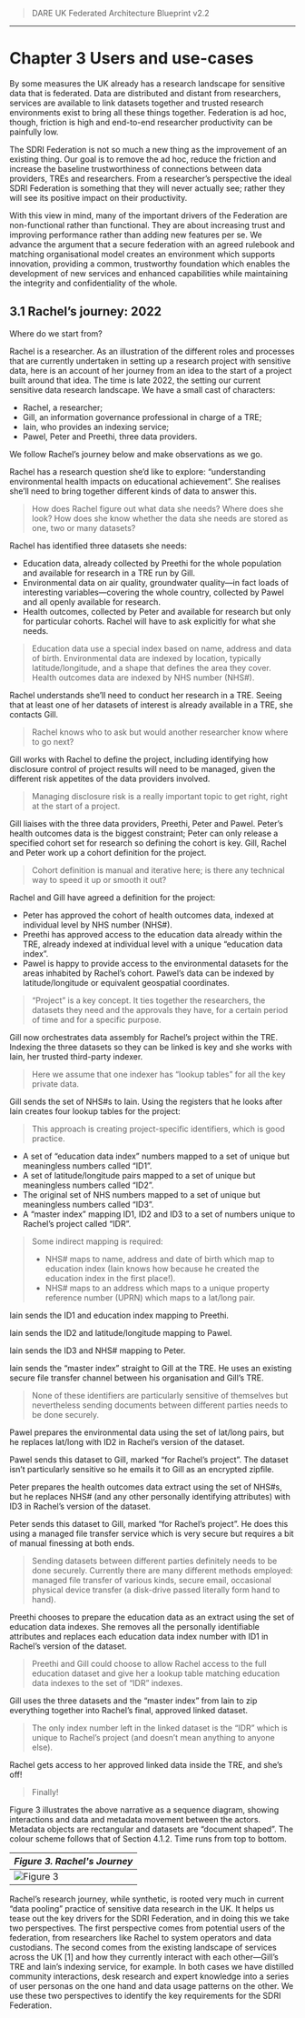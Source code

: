 > DARE UK Federated Architecture Blueprint  v2.2
----


# Chapter 3 Users and use-cases

By some measures the UK already has a research landscape for sensitive data that is
federated. Data are distributed and distant from researchers, services are available to link
datasets together and trusted research environments exist to bring all these things together.
Federation is ad hoc, though, friction is high and end-to-end researcher productivity can be
painfully low.

The SDRI Federation is not so much a new thing as the improvement of an existing thing. Our
goal is to remove the ad hoc, reduce the friction and increase the baseline trustworthiness of
connections between data providers, TREs and researchers. From a researcher’s perspective
the ideal SDRI Federation is something that they will never actually see; rather they will see
its positive impact on their productivity.

With this view in mind, many of the important drivers of the Federation are non-functional
rather than functional. They are about increasing trust and improving performance rather
than adding new features per se. We advance the argument that a secure federation with an
agreed rulebook and matching organisational model creates an environment which supports
innovation, providing a common, trustworthy foundation which enables the development of
new services and enhanced capabilities while maintaining the integrity and confidentiality of
the whole.

## 3.1 Rachel’s journey: 2022

Where do we start from?

Rachel is a researcher. As an illustration of the different roles and processes that are currently
undertaken in setting up a research project with sensitive data, here is an account of her
journey from an idea to the start of a project built around that idea. The time is late 2022, the
setting our current sensitive data research landscape. We have a small cast of characters:

- Rachel, a researcher;
- Gill, an information governance professional in charge of a TRE;
- Iain, who provides an indexing service;
- Pawel, Peter and Preethi, three data providers.

We follow Rachel’s journey below and make observations as we go.


Rachel has a research question she’d like to explore: “understanding environmental health impacts on educational achievement”. She realises she’ll need to bring together different kinds of data to answer this.

> How does Rachel figure out what data she needs? Where does she look? How does she know whether the data she needs are stored as one, two or many datasets?

Rachel has identified three datasets she needs:
 - Education data, already collected by Preethi for the whole population and available for research in a TRE run by Gill.
 - Environmental data on air quality, groundwater quality—in fact loads of interesting variables—covering the whole country, collected by Pawel and all openly available for research.
 - Health outcomes, collected by Peter and available for research but only for particular cohorts. Rachel will have to ask explicitly for what she needs.

> Education data use a special index based on name, address and data of birth.
> Environmental data are indexed by location, typically latitude/longitude, and a shape that defines the area they cover.
> Health outcomes data are indexed by NHS number (NHS#).

Rachel understands she’ll need to conduct her research in a TRE. Seeing that at least one of her datasets of interest is already available in a TRE, she contacts Gill.

> Rachel knows who to ask but would another researcher know where to go next?

Gill works with Rachel to define the project, including identifying how disclosure control of project results will need to be managed, given the different risk appetites of the data providers involved. 

> Managing disclosure risk is a really important topic to get right, right at the start of a project.

Gill liaises with the three data providers, Preethi, Peter and Pawel. Peter’s health outcomes data is the biggest constraint; Peter can only release a specified cohort set for research so defining the cohort is key. Gill, Rachel and Peter work up a cohort definition for the project.

> Cohort definition is manual and iterative here; is there any technical way to speed it up or smooth it out?

Rachel and Gill have agreed a definition for the project:
 - Peter has approved the cohort of health outcomes data, indexed at individual level by NHS number (NHS#).
 - Preethi has approved access to the education data already within the TRE, already indexed at individual level with a unique “education data index”.
 - Pawel is happy to provide access to the environmental datasets for the areas inhabited by Rachel’s cohort. Pawel’s data can be indexed by latitude/longitude or equivalent geospatial coordinates.

> “Project” is a key concept. It ties together the researchers, the datasets they need and the approvals they have, for a certain period of time and for a specific purpose.

Gill now orchestrates data assembly for Rachel’s project within the TRE. Indexing the three datasets so they can be linked is key and she works with Iain, her trusted third-party indexer.

> Here we assume that one indexer has “lookup tables” for all the key private data.

Gill sends the set of NHS#s to Iain. Using the registers that he looks after Iain creates four lookup tables for the project:
> This approach is creating project-specific identifiers, which is good practice.

 - A set of “education data index” numbers mapped to a set of unique but meaningless numbers called “ID1”.
 - A set of latitude/longitude pairs mapped to a set of unique but meaningless numbers called “ID2”.
 - The original set of NHS numbers mapped to a set of unique but meaningless numbers called “ID3”.
 - A “master index” mapping ID1, ID2 and ID3 to a set of numbers unique to Rachel’s project called “IDR”.

> Some indirect mapping is required:
> - NHS# maps to name, address and date of birth which map to education index (Iain knows how because he created the education index in the first place!).
> - NHS# maps to an address which maps to a unique property reference number (UPRN) which maps to a lat/long pair.

Iain sends the ID1 and education index mapping to Preethi.

Iain sends the ID2 and latitude/longitude mapping to Pawel.

Iain sends the ID3 and NHS# mapping to Peter.

Iain sends the “master index” straight to Gill at the TRE. He uses an existing secure file transfer channel between his organisation and Gill’s TRE.

> None of these identifiers are particularly sensitive of themselves but nevertheless sending documents between different parties needs to be done securely.

Pawel prepares the environmental data using the set of lat/long pairs, but he replaces lat/long with ID2 in Rachel’s version of the dataset.

Pawel sends this dataset to Gill, marked “for Rachel’s project”. The dataset isn’t particularly sensitive so he emails it to Gill as an encrypted zipfile.

Peter prepares the health outcomes data extract using the set of NHS#s, but he replaces NHS# (and any other personally identifying attributes) with ID3 in Rachel’s version of the dataset.

Peter sends this dataset to Gill, marked “for Rachel’s project”. He does this using a managed file transfer service which is very secure but requires a bit of manual finessing at both ends.

> Sending datasets between different parties definitely needs to be done securely.
> Currently there are many different methods employed: managed file transfer of various kinds, secure email, occasional physical device transfer (a disk-drive passed literally form hand to hand).

Preethi chooses to prepare the education data as an extract using the set of education data indexes. She removes all the personally identifiable attributes and replaces each education data index number with ID1 in Rachel’s version of the dataset.

> Preethi and Gill could choose to allow Rachel access to the full education dataset and give her a lookup table matching education data indexes to the set of “IDR” indexes.

Gill uses the three datasets and the “master index” from Iain to zip everything together into Rachel’s final, approved linked dataset.

> The only index number left in the linked dataset is the “IDR” which is unique to Rachel’s project (and doesn’t mean anything to anyone else).

Rachel gets access to her approved linked data inside the TRE, and she’s off!
> Finally!

Figure 3 illustrates the above narrative as a sequence diagram, showing interactions and data and metadata movement between the actors. Metadata objects are rectangular and datasets are “document shaped”. The colour scheme follows that of Section 4.1.2. Time runs from top to bottom.

| _Figure 3. Rachel's Journey_ |
| ---- | 
| ![Figure 3](../assets/images/processes-Rachel.jpg) |

Rachel’s research journey, while synthetic, is rooted very much in current “data pooling” practice of sensitive data research in the UK. It helps us tease out the key drivers for the SDRI Federation, and in doing this we take two perspectives. The first perspective comes from potential users of the federation, from researchers like Rachel to system operators and data custodians. The second comes from the existing landscape of services across the UK [1] and how they currently interact with each other—Gill’s TRE and Iain’s indexing service, for example. In both cases we have distilled community interactions, desk research and expert knowledge into a series of user personas on the one hand and data usage patterns on the other. We use these two perspectives to identify the key requirements for the SDRI Federation.





